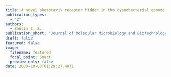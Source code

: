 ```yaml
---
title: A novel phototaxis receptor hidden in the cyanobacterial genome
publication_types:
  - "2"
authors:
  - Zhulin I. B.
publication_short: "Journal of Molecular Microbiology and Biotechnology 2: 491-493"
draft: false
featured: false
image:
  filename: featured
  focal_point: Smart
  preview_only: false
date: 2000-10-03T01:29:27.407Z
---
```

